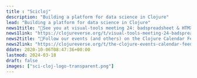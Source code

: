 ```yaml
---
title : "Scicloj"
description: "Building a platform for data science in Clojure"
lead: "Building a platform for data science in Clojure"
news1title: "🌟See you at visual-tools meeting 24: badspreadsheet & HTMX🌟"
news1link: "https://clojureverse.org/t/visual-tools-meeting-24-badspreadsheet-and-htmx/"
news2title: "📅Follow our events (and others) on the Clojure Calendar Feed📅"
news2link: "https://clojureverse.org/t/the-clojure-events-calendar-feed-turns-2/9527"
ddate: 2020-10-06T08:47:36+00:00
lastmod: 2024-03-18
draft: false
images: ["sci-cloj-logo-transparent.png"]
---
```

